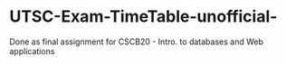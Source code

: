 # UTSC-Exam-TimeTable-unofficial-
Done as final assignment for CSCB20 - Intro. to databases and Web applications
